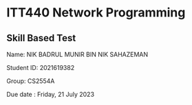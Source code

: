# ITT440 Network Programming
## Skill Based Test

Name:  NIK BADRUL MUNIR BIN NIK SAHAZEMAN

Student ID:  2021619382

Group:  CS2554A <sub>

Due date : Friday, 21 July 2023

